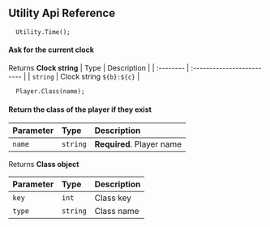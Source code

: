 ## Utility Api Reference

```
  Utility.Time();
```
#### Ask for the current clock

Returns **Clock string**
| Type     | Description                |
| :-------- | :------------------------- |
| `string` | Clock string  `${b}:${c}` |
<br />


```
  Player.Class(name);
```
#### Return the class of the player if they exist

| Parameter | Type     | Description                |
| :-------- | :------- | :------------------------- |
| `name` | `string` | **Required**. Player name |

 Returns **Class object**
 
| Parameter | Type     | Description                |
| :-------- | :------- | :------------------------- |
| `key` | `int` | Class key |
| `type` | `string` | Class name |

<br />
